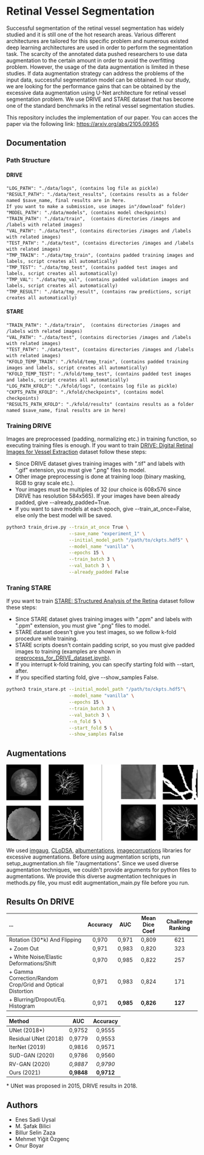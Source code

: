 # Retinal Vessel Segmentation

Successful segmentation of the retinal vessel segmentation has widely studied and it is still one of the hot research areas. Various different architectures are tailored for this specific problem and numerous existed deep learning architectures are used in order to perform the segmentation task. The scarcity of the annotated data pushed researchers to use data augmentation to the certain amount in order to avoid the overfitting problem. However, the usage of the data augmentation is limited in these studies. If data augmentation strategy can address the problems of the input data, successful segmentation model can be obtained. In our study, we are looking for the performance gains that can be obtained by the excessive data augmentation using U-Net architecture for retinal vessel segmentation problem. We use DRIVE and STARE dataset that has become one of the standard benchmarks in the retinal vessel segmentation studies.

This repository includes the implementation of our paper. You can acces the paper via the following link: https://arxiv.org/abs/2105.09365


## Documentation

### Path Structure

#### DRIVE

```
"LOG_PATH": "./data/logs", (contains log file as pickle)
"RESULT_PATH": "./data/test_results", (contains results as a folder named $save_name, final results are in here.
If you want to make a submission, use images in"/download" folder)
"MODEL_PATH": "./data/models", (contains model checkpoints)
"TRAIN_PATH": "./data/train",  (contains directories /images and /labels with related images)
"VAL_PATH": "./data/test", (contains directories /images and /labels with related images) 
"TEST_PATH": "./data/test", (contains directories /images and /labels with related images)
"TMP_TRAIN": "./data/tmp_train", (contains padded training images and labels, script creates all automatically)
"TMP_TEST": "./data/tmp_test", (contains padded test images and labels, script creates all automatically)
"TMP_VAL": "./data/tmp_val", (contains padded validation images and labels, script creates all automatically)
"TMP_RESULT": "./data/tmp_result", (contains raw predictions, script creates all automatically)
```

#### STARE
```
"TRAIN_PATH": "./data/train",  (contains directories /images and /labels with related images)
"VAL_PATH": "./data/test", (contains directories /images and /labels with related images) 
"TEST_PATH": "./data/test", (contains directories /images and /labels with related images)
"KFOLD_TEMP_TRAIN": "./kfold/temp_train", (contains padded training images and labels, script creates all automatically)
"KFOLD_TEMP_TEST": "./kfold/temp_test", (contains padded test images and labels, script creates all automatically)
"LOG_PATH_KFOLD": "./kfold/logs", (contains log file as pickle)
"CKPTS_PATH_KFOLD": "./kfold/checkpoints", (contains model checkpoints)
"RESULTS_PATH_KFOLD": "./kfold/results" (contains results as a folder named $save_name, final results are in here)
```

### Training DRIVE

Images are preprocessed (padding, normalizing etc.) in training function, so executing training files is enough. If you want to train [DRIVE: Digital Retinal Images for Vessel Extraction](https://drive.grand-challenge.org/) dataset follow these steps:

- Since DRIVE dataset gives training images with ".tif" and labels with ".gif" extension, you must give ".png" files to model.
- Other image preprocessing is done at training loop (binary masking, RGB to gray scale etc.).
- Your images must be multiples of 32 (our choice is 608x576 since DRIVE has resolution 584x565). If your images have been already padded, give --already_padded=True.
- If you want to save models at each epoch, give --train_at_once=False, else only the best model will be saved.


```bash
python3 train_drive.py --train_at_once True \
                       --save_name "experiment_1" \
                       --initial_model_path "/path/to/ckpts.hdf5" \
                       --model_name "vanilla" \
                       --epochs 15 \
                       --train_batch 3 \
                       --val_batch 3 \
                       --already_padded False
```

### Traning STARE

If you want to train [STARE: STructured Analysis of the Retina](https://cecas.clemson.edu/~ahoover/stare/) dataset follow these steps:

- Since STARE dataset gives training images with ".ppm" and labels with ".ppm" extension, you must give ".png" files to model.
- STARE dataset doesn't give you test images, so we follow k-fold procedure while training.
- STARE scripts doesn't contain padding script, so you must give padded images to training (examples are shown in [preprocess_for_DRIVE_dataset.ipynb](https://github.com/onurboyar/Retinal-Vessel-Segmentation/blob/main/notebooks/preprocess_for_DRIVE_dataset.ipynb)).
- If you interrupt k-fold training, you can specify starting fold with --start, after.
- If you specified starting fold, give --show_samples False.

```bash
python3 train_stare.pt --initial_model_path "/path/to/ckpts.hdf5"\
                       --model_name "vanilla" \
                       --epochs 15 \
                       --train_batch 3 \
                       --val_batch 3 \
                       --n_fold 5 \
                       --start_fold 5 \
                       --show_samples False
```

## Augmentations

![test image size](/assets/augmentations.png)

We used [imgaug](https://github.com/aleju/imgaug), [CLoDSA](https://github.com/joheras/CLoDSA), [albumentations](https://github.com/albumentations-team/albumentations), [imagecorruptions](https://github.com/bethgelab/imagecorruptions) libraries for excessive augmentations. Before using augmentation scripts, run setup_augmentation.sh file "/augmentations". Since we used diverse augmentation techniques, we couldn't provide arguments for python files to augmentations. We provide this diverse augmentation techniques in methods.py file, you must edit augmentation_main.py file before you run.

## Results On DRIVE

...                                                         | Accuracy       | AUC           | Mean Dice Coef    | Challenge Ranking      |
:---                                                        | :---:          |    :----:     |          :---:    |  :---:                 |
Rotation (30*k) And Flipping                                | 0,970          | 0,971         | 0,809             | 621                    |
\+ Zoom Out                                                  | 0,971          | 0,983         | 0,820             | 323                   |
\+ White Noise/Elastic Deformations/Shift                    | 0,970          | 0,985         | 0,822             | 257                   |
\+ Gamma Correction/Random Crop/Grid and Optical Distortion  | 0,971          | 0,983         | 0,824             | 171                   |
\+ Blurring/Dropout/Eq. Histogram                            | 0,971          | **0,985**     | **0,826**         | **127**               |


Method                   |     AUC       |     Accuracy     |
:---                     |    :---:      |     :---:        |
UNet (2018*)             |0,9752         |0,9555            | 
Residual UNet (2018)     |0,9779         |0,9553            |      
IterNet (2019)           |0,9816         |0,9571            |
SUD-GAN (2020)           |0,9786         |0,9560            |
RV-GAN (2020)            |*0,9887*       |*0,9790*          |
Ours (2021)              |**0,9848**     |**0,9712**        |

\* UNet was proposed in 2015, DRIVE results in 2018.

## Authors
- Enes Sadi Uysal
- M. Şafak Bilici
- Billur Selin Zaza
- Mehmet Yiğit Özgenç
- Onur Boyar
